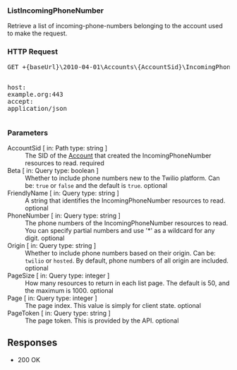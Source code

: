 <!DOCTYPE html><html><head><title></title><link rel="stylesheet" href="../OpenApi.css"/><meta charset="utf-8"/><meta name="viewport" content="width=device-width, initial-scale=1"/></head><body><article><section  class="requestOverview"><h1  class="requestSummary">ListIncomingPhoneNumber</h1><p  class="requestDescription">Retrieve a list of incoming-phone-numbers belonging to the account used to make the request.</p></section><section  class="http"><h3>HTTP Request</h3><pre  class="httpExample"><span  class="requestLine">GET</span> <span  class="httpTarget">+{baseUrl}\2010-04-01\Accounts\{AccountSid}\IncomingPhoneNumbers.json{?Beta*,FriendlyName*,PhoneNumber*,Origin*,PageSize*,Page*,PageToken*}</span> <span  class="httpVersion">HTTP/1.1</span>
<span  class="headerLine">host</span>: <span  class="headerValue">example.org:443</span>
<span  class="headerLine">accept</span>: <span  class="headerValue">application/json</span>
</pre></section><dl  class="parameters"><h3>Parameters</h3><dt  class="parameter"><span  class="parameterName">AccountSid</span> [ in: <span  class="parameterLocation">Path</span> type: <span  class="parameterType">string</span> ]</dt><dd  class="parameter"><span  class="parameterDescription">The SID of the [Account](https://www.twilio.com/docs/iam/api/account) that created the IncomingPhoneNumber resources to read.</span> <span  class="parameterRequired">required</span></dd><dt  class="parameter"><span  class="parameterName">Beta</span> [ in: <span  class="parameterLocation">Query</span> type: <span  class="parameterType">boolean</span> ]</dt><dd  class="parameter"><span  class="parameterDescription">Whether to include phone numbers new to the Twilio platform. Can be: `true` or `false` and the default is `true`.</span> <span  class="parameterRequired">optional</span></dd><dt  class="parameter"><span  class="parameterName">FriendlyName</span> [ in: <span  class="parameterLocation">Query</span> type: <span  class="parameterType">string</span> ]</dt><dd  class="parameter"><span  class="parameterDescription">A string that identifies the IncomingPhoneNumber resources to read.</span> <span  class="parameterRequired">optional</span></dd><dt  class="parameter"><span  class="parameterName">PhoneNumber</span> [ in: <span  class="parameterLocation">Query</span> type: <span  class="parameterType">string</span> ]</dt><dd  class="parameter"><span  class="parameterDescription">The phone numbers of the IncomingPhoneNumber resources to read. You can specify partial numbers and use '*' as a wildcard for any digit.</span> <span  class="parameterRequired">optional</span></dd><dt  class="parameter"><span  class="parameterName">Origin</span> [ in: <span  class="parameterLocation">Query</span> type: <span  class="parameterType">string</span> ]</dt><dd  class="parameter"><span  class="parameterDescription">Whether to include phone numbers based on their origin. Can be: `twilio` or `hosted`. By default, phone numbers of all origin are included.</span> <span  class="parameterRequired">optional</span></dd><dt  class="parameter"><span  class="parameterName">PageSize</span> [ in: <span  class="parameterLocation">Query</span> type: <span  class="parameterType">integer</span> ]</dt><dd  class="parameter"><span  class="parameterDescription">How many resources to return in each list page. The default is 50, and the maximum is 1000.</span> <span  class="parameterRequired">optional</span></dd><dt  class="parameter"><span  class="parameterName">Page</span> [ in: <span  class="parameterLocation">Query</span> type: <span  class="parameterType">integer</span> ]</dt><dd  class="parameter"><span  class="parameterDescription">The page index. This value is simply for client state.</span> <span  class="parameterRequired">optional</span></dd><dt  class="parameter"><span  class="parameterName">PageToken</span> [ in: <span  class="parameterLocation">Query</span> type: <span  class="parameterType">string</span> ]</dt><dd  class="parameter"><span  class="parameterDescription">The page token. This is provided by the API.</span> <span  class="parameterRequired">optional</span></dd></dl><section  class="responses"><h2>Responses</h2><ul  class="responses"><li  class="response"><span  class="statusLine">200</span> <span  class="statusDescription">OK</span></li></ul></section></article></body></html>
